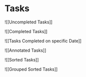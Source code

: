 # Tasks

![[Uncompleted Tasks]]

![[Completed Tasks]]

![[Tasks Completed on specific Date]]

![[Annotated Tasks]]

![[Sorted Tasks]]

![[Grouped Sorted Tasks]]